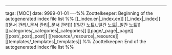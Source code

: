 ---
tags: [MOC]
date: 9999-01-01
---%% Zoottelkeeper: Beginning of the autogenerated index file list  %%
 [[_index.en|_index.en]]
 [[_index|_index]]
 [[문서 관리/_문서 관리|_문서 관리]]
 [[일간 노트/_일간 노트|_일간 노트]]
 [[categories/_categories|_categories]]
 [[page/_page|_page]]
 [[post/_post|_post]]
 [[resource/_resource|_resource]]
 [[templates/_templates|_templates]]
%% Zoottelkeeper: End of the autogenerated index file list  %%

